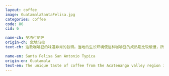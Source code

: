 ```yaml
---
layout: coffee
image: GuatamalaSantaFelisa.jpg
categories: coffee
code: 86
cid: 6

name-ch: 圣塔付丽萨
origin-ch: 危地马拉
text-ch: 这款咖啡豆的味道非常的独特。当地的生长环境使这种咖啡豆的成熟期比较缓慢，所以成熟的果实积累了更丰富的风味：黑巧克力、红苹果、樱桃、葡萄等。浓厚的口感更使这款咖啡豆成为世界上口味最丰富的豆子之一。

name-en: Santa Felisa San Antonio Typica
origin-en: Guatamala
text-en: The unique taste of coffee from the Acatenango valley region is determined by the micro-climate, which make the beans ripen slowly.  It gives the coffee a rich dark chocolate, red apple and soft cherry aroma with a taste of milk chocolate and grapes.  Its creamy full body and clean finish make this coffee revered as one of the most flavorful and nuanced cups in the world.  This coffee grown exclusively in the San Antonio plot has a Q score of 86. 
---
```

